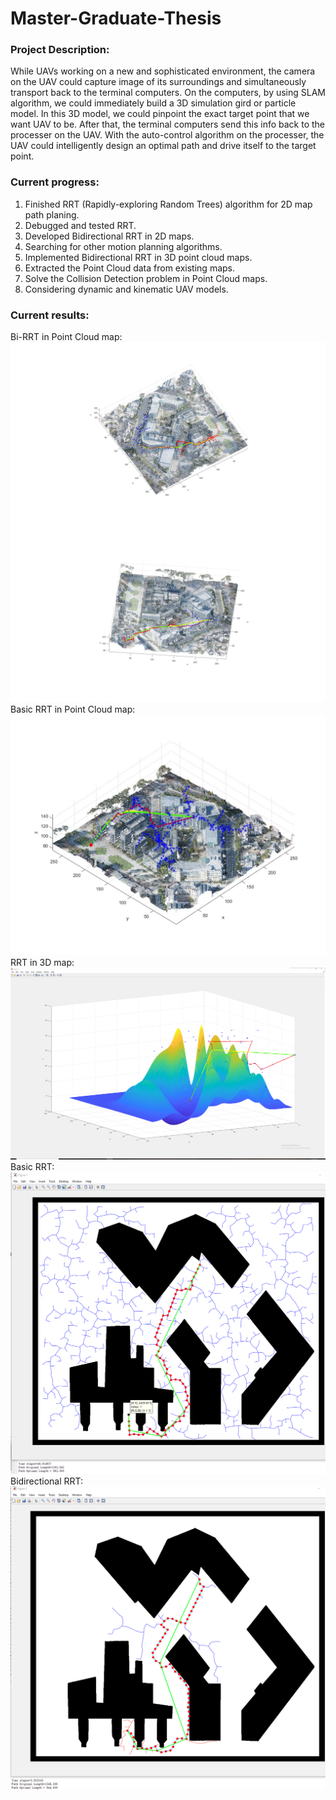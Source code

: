 # Master-Graduate-Thesis

### Project Description:
While UAVs working on a new and sophisticated environment, the camera on the UAV could capture image of its surroundings and simultaneously transport back to the terminal computers. On the computers, by using SLAM algorithm, we could immediately build a 3D simulation gird or particle model. In this 3D model, we could pinpoint the exact target point that we want UAV to be. After that, the terminal computers send this info back to the processer on the UAV. With the auto-control algorithm on the processer, the UAV could intelligently design an optimal path and drive itself to the target point. 

### Current progress:
1. Finished RRT (Rapidly-exploring Random Trees) algorithm for 2D map path planing.
2. Debugged and tested RRT.
3. Developed Bidirectional RRT in 2D maps.
4. Searching for other motion planning algorithms.
5. Implemented Bidirectional RRT in 3D point cloud maps.
6. Extracted the Point Cloud data from existing maps.
7. Solve the Collision Detection problem in Point Cloud maps.
8. Considering dynamic and kinematic UAV models. 

### Current results:
Bi-RRT in Point Cloud map:
![image](week7-01.jpg)  
![image](week7-02.jpg)   
Basic RRT in Point Cloud map:
![image](week_6_01.jpg)  
RRT in 3D map:
![image](week3-1.png)
Basic RRT:  
![image](c1.png)   
Bidirectional RRT:  
![image](c2.png)

